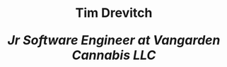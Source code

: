 ## <h1 align="center">Tim Drevitch <p align="center"><em>Jr Software Engineer at Vangarden Cannabis LLC</em></p></h1>
